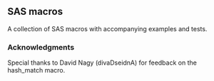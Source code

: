 ## SAS macros

A collection of SAS macros with accompanying examples and tests. 


### Acknowledgments

Special thanks to David Nagy (divaDseidnA) for feedback on the hash_match macro.

